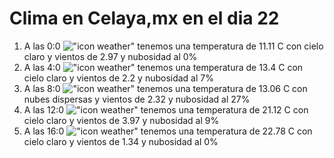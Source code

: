 # Clima en Celaya,mx en el dia 22

1. A las 0:0 !["icon weather"](http://openweathermap.org/img/w/01n.png) tenemos una temperatura de 11.11 C con cielo claro y  vientos de 2.97 y nubosidad al 0%
1. A las 4:0 !["icon weather"](http://openweathermap.org/img/w/01n.png) tenemos una temperatura de 13.4 C con cielo claro y  vientos de 2.2 y nubosidad al 7%
1. A las 8:0 !["icon weather"](http://openweathermap.org/img/w/03d.png) tenemos una temperatura de 13.06 C con nubes dispersas y  vientos de 2.32 y nubosidad al 27%
1. A las 12:0 !["icon weather"](http://openweathermap.org/img/w/01d.png) tenemos una temperatura de 21.12 C con cielo claro y  vientos de 3.97 y nubosidad al 9%
1. A las 16:0 !["icon weather"](http://openweathermap.org/img/w/01d.png) tenemos una temperatura de 22.78 C con cielo claro y  vientos de 1.34 y nubosidad al 0%
